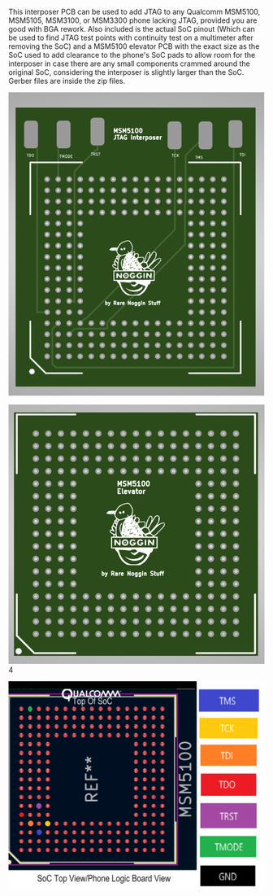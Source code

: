 This interposer PCB can be used to add JTAG to any Qualcomm MSM5100, MSM5105, MSM3100, or MSM3300 phone lacking JTAG, provided you are good with BGA rework. Also included is the actual SoC pinout (Which can be used to find JTAG test points with continuity test on a multimeter after removing the SoC) and a MSM5100 elevator PCB with the exact size as the SoC used to add clearance to the phone's SoC pads to allow room for the interposer in case there are any small components crammed around the original SoC, considering the interposer is slightly larger than the SoC. Gerber files are inside the zip files.

![alt text](https://github.com/rarenogginstuff2/Qualcomm-MSM510x-JTAG-Interposer-PCB/blob/main/MSM5100%20JTAG%20Interposer%202024.png?raw=true)

![alt text](https://github.com/rarenogginstuff2/Qualcomm-MSM510x-JTAG-Interposer-PCB/blob/main/MSM5100%20Elevator.png?raw=true)4

![alt text](https://github.com/rarenogginstuff2/Qualcomm-MSM510x-JTAG-Interposer-PCB/blob/main/MSM5100%20JTAG%20Final%20Rotated%202024.png?raw=true)
